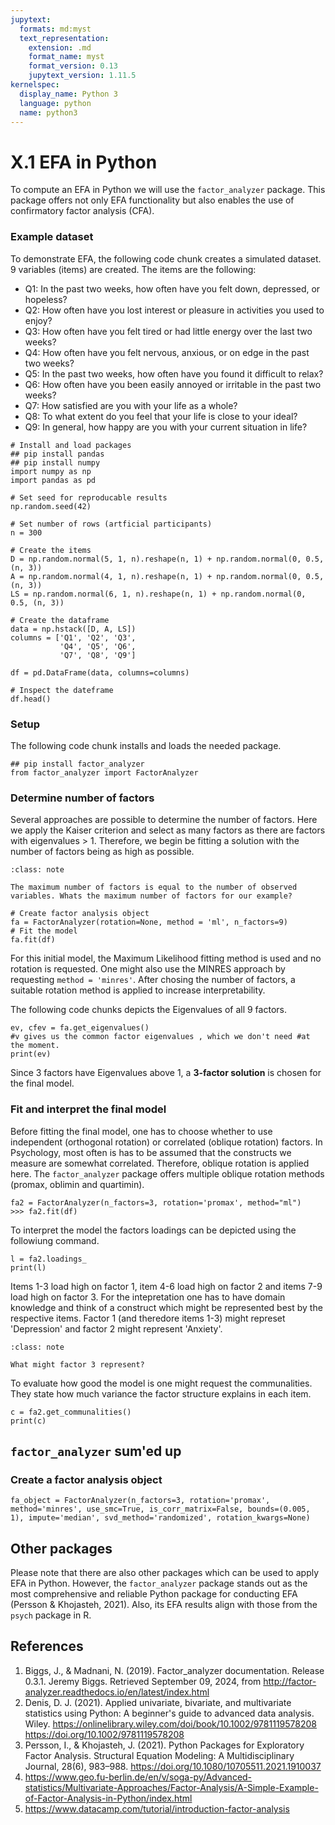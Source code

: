 ```yaml
---
jupytext:
  formats: md:myst
  text_representation:
    extension: .md
    format_name: myst
    format_version: 0.13
    jupytext_version: 1.11.5
kernelspec:
  display_name: Python 3
  language: python
  name: python3
---
```


# X.1 EFA in Python 

To compute an EFA in Python we will use the `factor_analyzer` package. This package offers not only EFA functionality but also enables the use of confirmatory factor analysis (CFA). 

### Example dataset

To demonstrate EFA, the following code chunk creates a simulated dataset. 9 variables (items) are created. The items are the following:

- Q1: In the past two weeks, how often have you felt down, depressed, or hopeless?
- Q2: How often have you lost interest or pleasure in activities you used to enjoy?
- Q3: How often have you felt tired or had little energy over the last two weeks?
- Q4: How often have you felt nervous, anxious, or on edge in the past two weeks?
- Q5: In the past two weeks, how often have you found it difficult to relax?
- Q6: How often have you been easily annoyed or irritable in the past two weeks?
- Q7: How satisfied are you with your life as a whole?
- Q8: To what extent do you feel that your life is close to your ideal?
- Q9: In general, how happy are you with your current situation in life?

```{code-cell}
# Install and load packages
## pip install pandas
## pip install numpy
import numpy as np
import pandas as pd

# Set seed for reproducable results 
np.random.seed(42)

# Set number of rows (artficial participants)
n = 300

# Create the items
D = np.random.normal(5, 1, n).reshape(n, 1) + np.random.normal(0, 0.5, (n, 3))
A = np.random.normal(4, 1, n).reshape(n, 1) + np.random.normal(0, 0.5, (n, 3))
LS = np.random.normal(6, 1, n).reshape(n, 1) + np.random.normal(0, 0.5, (n, 3))

# Create the dataframe
data = np.hstack([D, A, LS])
columns = ['Q1', 'Q2', 'Q3', 
           'Q4', 'Q5', 'Q6', 
           'Q7', 'Q8', 'Q9']

df = pd.DataFrame(data, columns=columns)

# Inspect the dateframe
df.head()
```

### Setup

The following code chunk installs and loads the needed package.

```{code-cell}
## pip install factor_analyzer
from factor_analyzer import FactorAnalyzer
```

### Determine number of factors

Several approaches are possible to determine the number of factors. Here we apply the Kaiser criterion and select as many factors as there are factors with eigenvalues > 1. Therefore, we begin be fitting a solution with the number of factors being as high as possible.

```{admonition} Use your own brain!
:class: note

The maximum number of factors is equal to the number of observed variables. Whats the maximum number of factors for our example?
```

```{code-cell}
# Create factor analysis object
fa = FactorAnalyzer(rotation=None, method = 'ml', n_factors=9)
# Fit the model 
fa.fit(df)
```

For this initial model, the Maximum Likelihood fitting method is used and no rotation is requested. One might also use the MINRES approach by requesting `method = 'minres'`. After chosing the number of factors, a suitable rotation method is applied to increase interpretability. 

The following code chunks depicts the Eigenvalues of all 9 factors.

```{code-cell}
ev, cfev = fa.get_eigenvalues() 
#v gives us the common factor eigenvalues , which we don't need #at the moment. 
print(ev)
```

Since 3 factors have Eigenvalues above 1, a **3-factor solution** is chosen for the final model.

### Fit and interpret the final model

Before fitting the final model, one has to choose whether to use independent (orthogonal rotation) or correlated (oblique rotation) factors. In Psychology, most often is has to be assumed that the constructs we measure are somewhat correlated. Therefore, oblique rotation is applied here. The `factor_analyzer` package offers multiple oblique rotation methods (promax, oblimin and quartimin). 

```{code-cell}
fa2 = FactorAnalyzer(n_factors=3, rotation='promax', method="ml")
>>> fa2.fit(df)
```

To interpret the model the factors loadings can be depicted using the followiung command.

```{code-cell}
l = fa2.loadings_
print(l)
```

Items 1-3 load high on factor 1, item 4-6 load high on factor 2 and items 7-9 load high on factor 3. For the intepretation one has to have domain knowledge and think of a construct which might be represented best by the respective items. Factor 1 (and theredore items 1-3) might represet 'Depression' and factor 2 might represent 'Anxiety'. 

```{admonition} Use your own brain!
:class: note

What might factor 3 represent?
```

To evaluate how good the model is one might request the communalities. They state how much variance the factor structure explains in each item. 

```{code-cell}
c = fa2.get_communalities()
print(c)
```

## `factor_analyzer` sum'ed up

### Create a factor analysis object

```{code-cell}
fa_object = FactorAnalyzer(n_factors=3, rotation='promax', method='minres', use_smc=True, is_corr_matrix=False, bounds=(0.005, 1), impute='median', svd_method='randomized', rotation_kwargs=None)
```

## Other packages

Please note that there are also other packages which can be used to apply EFA in Python. However, the `factor_analyzer` package stands out as the most comprehensive and reliable Python package for conducting EFA (Persson & Khojasteh, 2021). Also, its EFA results align with those from the `psych` package in R. 

## References

1. Biggs, J., & Madnani, N. (2019). Factor_analyzer documentation. Release 0.3.1. Jeremy Biggs. Retrieved September 09, 2024, from http://factor-analyzer.readthedocs.io/en/latest/index.html
2. Denis, D. J. (2021). Applied univariate, bivariate, and multivariate statistics using Python: A beginner's guide to advanced data analysis. Wiley. https://onlinelibrary.wiley.com/doi/book/10.1002/9781119578208 https://doi.org/10.1002/9781119578208
3. Persson, I., & Khojasteh, J. (2021). Python Packages for Exploratory Factor Analysis. Structural Equation Modeling: A Multidisciplinary Journal, 28(6), 983–988. https://doi.org/10.1080/10705511.2021.1910037
4. https://www.geo.fu-berlin.de/en/v/soga-py/Advanced-statistics/Multivariate-Approaches/Factor-Analysis/A-Simple-Example-of-Factor-Analysis-in-Python/index.html
5. https://www.datacamp.com/tutorial/introduction-factor-analysis